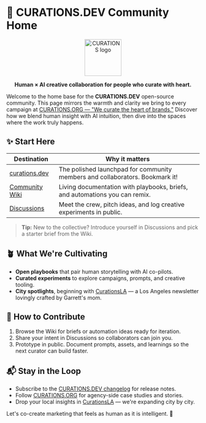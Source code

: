 # 🌿 CURATIONS.DEV Community Home

<div align="center">
  <img src="https://curations.org/favicon.svg" alt="CURATIONS logo" width="96" height="96" />
  <p><strong>Human × AI creative collaboration for people who curate with heart.</strong></p>
</div>

Welcome to the home base for the **CURATIONS.DEV** open-source community. This page mirrors the warmth and clarity we bring to every campaign at [CURATIONS.ORG — "We curate the heart of brands."](https://curations.org) Discover how we blend human insight with AI intuition, then dive into the spaces where the work truly happens.

## ✨ Start Here

| Destination                                                          | Why it matters                                                               |
| -------------------------------------------------------------------- | ---------------------------------------------------------------------------- |
| [curations.dev](https://curations.dev)                               | The polished launchpad for community members and collaborators. Bookmark it! |
| [Community Wiki](https://github.com/curationsdev/community/wiki)     | Living documentation with playbooks, briefs, and automations you can remix.  |
| [Discussions](https://github.com/curationsdev/community/discussions) | Meet the crew, pitch ideas, and log creative experiments in public.          |

> **Tip:** New to the collective? Introduce yourself in Discussions and pick a starter brief from the Wiki.

## 🪴 What We're Cultivating

- **Open playbooks** that pair human storytelling with AI co-pilots.
- **Curated experiments** to explore campaigns, prompts, and creative tooling.
- **City spotlights**, beginning with [CurationsLA](https://la.curations.cc) — a Los Angeles newsletter lovingly crafted by Garrett's mom.

## 🤝 How to Contribute

1. Browse the Wiki for briefs or automation ideas ready for iteration.
2. Share your intent in Discussions so collaborators can join you.
3. Prototype in public. Document prompts, assets, and learnings so the next curator can build faster.

## 📬 Stay in the Loop

- Subscribe to the [CURATIONS.DEV changelog](https://github.com/curationsdev/community/discussions/categories/announcements) for release notes.
- Follow [CURATIONS.ORG](https://curations.org) for agency-side case studies and stories.
- Drop your local insights in [CurationsLA](https://la.curations.cc) — we're expanding city by city.

Let's co-create marketing that feels as human as it is intelligent. 💚
